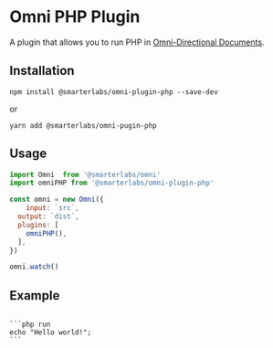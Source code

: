 # Omni PHP Plugin

A plugin that allows you to run PHP in [Omni-Directional Documents](https://github.com/smarterlabs/omni).

## Installation

```
npm install @smarterlabs/omni-plugin-php --save-dev
```

or

```
yarn add @smarterlabs/omni-pugin-php
```

## Usage

```js
import Omni  from '@smarterlabs/omni'
import omniPHP from '@smarterlabs/omni-plugin-php'

const omni = new Omni({
	input: `src`,
  output: `dist`,
  plugins: [
    omniPHP(),
  ],
})

omni.watch()
```

## Example

<pre lang='no-highlight'><code>
```php run
echo "Hello world!";
```
</code></pre>